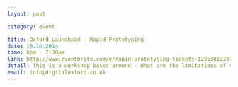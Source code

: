 ```yaml
---
layout: post

category: event

title: Oxford Launchpad - Rapid Prototyping
date: 16.10.2014
time: 6pm - 7:30pm
link: http://www.eventbrite.com/e/rapid-prototyping-tickets-12953812201
detail: This is a workshop based around - What are the limitations of various 3D Printers, CNC, Injection moulding machines etc., How to approach the process and some key terminology, rapid MVP creation, and customer linkage.
email: info@digitaloxford.co.uk
---
```

